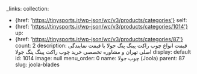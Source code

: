 _links:
  collection:
  - {href: 'https://tinysports.ir/wp-json/wc/v3/products/categories'}
  self:
  - {href: 'https://tinysports.ir/wp-json/wc/v3/products/categories/1014'}
  up:
  - {href: 'https://tinysports.ir/wp-json/wc/v3/products/categories/87'}
count: 2
description: قیمت انواع چوب راکت پینگ پنگ جولا با قیمت
  نمایندگی اصلی تهران و مشاوره تخصصی خرید چوب
  راکت پینگ پنگ جولا
display: default
id: 1014
image: null
menu_order: 0
name: چوب جولا (Joola)
parent: 87
slug: joola-blades
